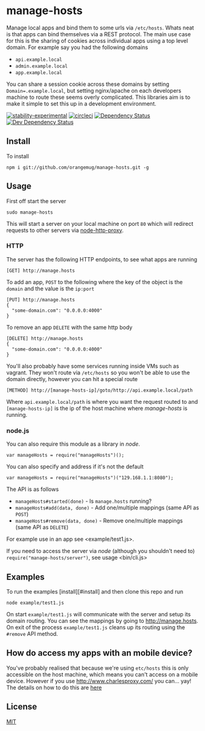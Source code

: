 # manage-hosts
Manage local apps and bind them to some urls via `/etc/hosts`. Whats neat is that apps can bind themselves via a REST protocol. The main use case for this is the sharing of cookies across individual apps using a top level domain. For example say you had the following domains

 * `api.example.local`
 * `admin.example.local`
 * `app.example.local`

You can share a session cookie across these domains by setting `Domain=.example.local`, but setting nginx/apache on each developers machine to route these seems overly complicated. This libraries aim is to make it simple to set this up in a development environment.

[![stability-experimental](https://img.shields.io/badge/stability-experimental-orange.svg)][stability]
[![circleci](https://circleci.com/gh/orangemug/manage-hosts.png?style=shield)][circleci]
[![Dependency Status](https://david-dm.org/orangemug/manage-hosts.svg)][dm-prod]
[![Dev Dependency Status](https://david-dm.org/orangemug/manage-hosts/dev-status.svg)][dm-dev]

[stability]: https://github.com/orangemug/stability-badges#experimental
[circleci]:  https://circleci.com/gh/orangemug/manage-hosts
[dm-prod]:   https://david-dm.org/orangemug/manage-hosts
[dm-dev]:    https://david-dm.org/orangemug/manage-hosts#info=devDependencies


## Install
To install

    npm i git://github.com/orangemug/manage-hosts.git -g


## Usage
First off start the server

    sudo manage-hosts

This will start a server on your local machine on port `80` which will redirect requests to other servers via [node-http-proxy](https://github.com/nodejitsu/node-http-proxy).


### HTTP
The server has the following HTTP endpoints, to see what apps are running

    [GET] http://manage.hosts

To add an app, `POST` to the following where the key of the object is the `domain` and the value is the `ip:port`

    [PUT] http://manage.hosts
    {
      "some-domain.com": "0.0.0.0:4000"
    }

To remove an app `DELETE` with the same http body

    [DELETE] http://manage.hosts
    {
      "some-domain.com": "0.0.0.0:4000"
    }

You'll also probably have some services running inside VMs such as vagrant. They won't route via `/etc/hosts` so you won't be able to use the domain directly, however you can hit a special route

    [METHOD] http://[manage-hosts-ip]/goto/http://api.example.local/path

Where `api.example.local/path` is where you want the request routed to and `[manage-hosts-ip]` is the ip of the host machine where _manage-hosts_ is running.


### node.js
You can also require this module as a library in _node_.

    var manageHosts = require("manageHosts")();

You can also specify and address if it's not the default

    var manageHosts = require("manageHosts")("129.168.1.1:8080");

The API is as follows

 * `manageHosts#started(done)` - Is `manage.hosts` running?
 * `manageHosts#add(data, done)` - Add one/multiple mappings (same API as `POST`)
 * `manageHosts#remove(data, done)` - Remove one/multiple mappings (same API as `DELETE`)

For example use in an app see <example/test1.js>.

If you need to access the server via _node_ (although you shouldn't need to) `require("manage-hosts/server")`, see usage <bin/cli.js>


## Examples
To run the examples [install][#install] and then clone this repo and run

    node example/test1.js

On start `example/test1.js` will communicate with the server and setup its domain routing. You can see the mappings by going to <http://manage.hosts>. On exit of the process `example/test1.js` cleans up its routing using the `#remove` API method.


## How do access my apps with an mobile device?
You've probably realised that because we're using `etc/hosts` this is only accessible on the host machine, which means you can't access on a mobile device. However if you use <http://www.charlesproxy.com/> you can... yay! The details on how to do this are [here](http://www.charlesproxy.com/documentation/faqs/using-charles-from-an-iphone/)


## License
[MIT](LICENSE)
